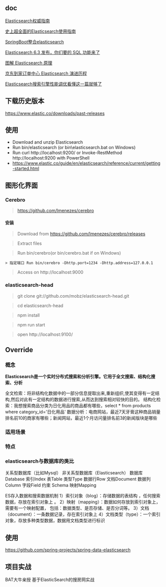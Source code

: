 
## doc
[Elasticsearch权威指南](https://www.elastic.co/guide/cn/elasticsearch/guide/current/index.html)

[史上超全面的Elasticsearch使用指南](https://www.javazhiyin.com/4588.html)

[SpringBoot整合elasticsearch](https://www.cnblogs.com/dalaoyang/p/8990989.html)

[Elasticsearch 6.3 发布，你们要的 SQL 功能来了](https://www.iteblog.com/archives/2378.html?from=like)

[图解 Elasticsearch 原理](https://mp.weixin.qq.com/s/a68yVzZK7xju2GPoAftBAw)

[京东到家订单中心 Elasticsearch 演进历程](https://mp.weixin.qq.com/s/TrCJJtvhjB2m29fOOa3Rzg)

[Elasticsearch搜索引擎性能调优看懂这一篇就够了](https://mp.weixin.qq.com/s/VHULA5vfDBxjGzukZyYJbg)

## 下载历史版本
https://www.elastic.co/downloads/past-releases

## 使用
* Download and unzip Elasticsearch
* Run bin/elasticsearch (or bin\elasticsearch.bat on Windows)
* Run curl http://localhost:9200/ or Invoke-RestMethod http://localhost:9200 with PowerShell
* https://www.elastic.co/guide/en/elasticsearch/reference/current/getting-started.html

## 图形化界面

### Cerebro

> https://github.com/lmenezes/cerebro

#### 安装

> Download from https://github.com/lmenezes/cerebro/releases

> Extract files

> Run bin/cerebro(or bin/cerebro.bat if on Windows)

    > 指定端口 Run bin/cerebro -Dhttp.port=1234 -Dhttp.address=127.0.0.1

> Access on http://localhost:9000

### elasticsearch-head

> git clone git://github.com/mobz/elasticsearch-head.git

> cd elasticsearch-head

> npm install

> npm run start

> open http://localhost:9100/

## Override

### 概念

**Elasticsearch是一个实时分布式搜索和分析引擎。它用于全文搜索、结构化搜索、分析**

全文检索：将非结构化数据中的一部分信息提取出来,重新组织,使其变得有一定结构,然后对此有一定结构的数据进行搜索,从而达到搜索相对较快的目的。
结构化检索：我想搜索商品分类为日化用品的商品都有哪些，select * from products where category_id='日化用品'
数据分析：电商网站，最近7天牙膏这种商品销量排名前10的商家有哪些；新闻网站，最近1个月访问量排名前3的新闻版块是哪些

### 适用场景

### 特点

### elasticsearch与数据库的类比
关系型数据库（比如Mysql）	非关系型数据库（Elasticsearch）
数据库Database	        索引Index
表Table	                类型Type
数据行Row	            文档Document
数据列Column	            字段Field
约束 Schema	            映射Mapping

ES存入数据和搜索数据机制
1）索引对象（blog）：存储数据的表结构 ，任何搜索数据，存放在索引对象上 。
2）映射（mapping）：数据如何存放到索引对象上，需要有一个映射配置， 包括：数据类型、是否存储、是否分词等。
3）文档（document）：一条数据记录，存在索引对象上 
4）文档类型（type）：一个索引对象，存放多种类型数据，数据用文档类型进行标识  

## 使用

https://github.com/spring-projects/spring-data-elasticsearch

## 项目实战

BAT大牛亲授 基于ElasticSearch的搜房网实战